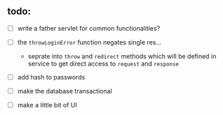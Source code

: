 ## todo:
- [ ] write a father servlet for common functionalities?
- [ ] the `throwLoginError` function negates single res...
  - seprate into `throw` and `redirect` methods which will be defined in service to get direct access to `request` and `response`
- [ ] add hash to passwords
- [ ] make the database transactional
- [ ] make a little bit of UI



